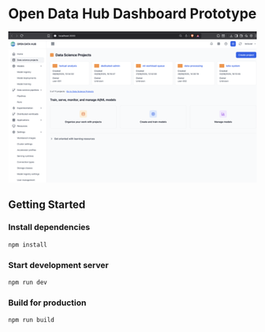 # Open Data Hub Dashboard Prototype

![Open Data Hub Dashboard](./src/assets/ODH_dashboard.png)

## Getting Started

### Install dependencies
```bash
npm install
```

### Start development server
```bash
npm run dev
```

### Build for production
```bash
npm run build
```